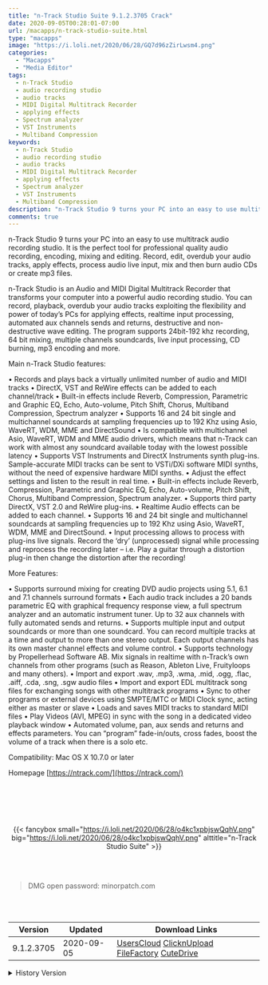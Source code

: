 ```yaml
---
title: "n-Track Studio Suite 9.1.2.3705 Crack"
date: 2020-09-05T00:28:01-07:00
url: /macapps/n-track-studio-suite.html
type: "macapps"
image: "https://i.loli.net/2020/06/28/GQ7d96zZirLwsm4.png"
categories:
  - "Macapps"
  - "Media Editor"
tags:
  - n-Track Studio
  - audio recording studio
  - audio tracks
  - MIDI Digital Multitrack Recorder
  - applying effects
  - Spectrum analyzer
  - VST Instruments
  - Multiband Compression
keywords:
  - n-Track Studio
  - audio recording studio
  - audio tracks
  - MIDI Digital Multitrack Recorder
  - applying effects
  - Spectrum analyzer
  - VST Instruments
  - Multiband Compression
description: "n-Track Studio 9 turns your PC into an easy to use multitrack audio recording studio. It is the perfect tool for professional quality audio recording, encoding, mixing and editing"
comments: true
---
```


n-Track Studio 9 turns your PC into an easy to use multitrack audio recording studio. It is the perfect tool for professional quality audio recording, encoding, mixing and editing. Record, edit, overdub your audio tracks, apply effects, process audio live input, mix and then burn audio CDs or create mp3 files.

n-Track Studio is an Audio and MIDI Digital Multitrack Recorder that transforms your computer into a powerful audio recording studio. You can record, playback, overdub your audio tracks exploiting the flexibility and power of today’s PCs for applying effects, realtime input processing, automated aux channels sends and returns, destructive and non-destructive wave editing. The program supports 24bit-192 khz recording, 64 bit mixing, multiple channels soundcards, live input processing, CD burning, mp3 encoding and more.

Main n-Track Studio features:

• Records and plays back a virtually unlimited number of audio and MIDI tracks
• DirectX, VST and ReWire effects can be added to each channel/track
• Built-in effects include Reverb, Compression, Parametric and Graphic EQ, Echo, Auto-volume, Pitch Shift, Chorus, Multiband Compression, Spectrum analyzer
• Supports 16 and 24 bit single and multichannel soundcards at sampling frequencies up to 192 Khz using Asio, WaveRT, WDM, MME and DirectSound
• Is compatible with multichannel Asio, WaveRT, WDM and MME audio drivers, which means that n-Track can work with almost any soundcard available today with the lowest possible latency
• Supports VST Instruments and DirectX Instruments synth plug-ins. Sample-accurate MIDI tracks can be sent to VSTi/DXi software MIDI synths, without the need of expensive hardware MIDI synths.
• Adjust the effect settings and listen to the result in real time.
• Built-in effects include Reverb, Compression, Parametric and Graphic EQ, Echo, Auto-volume, Pitch Shift, Chorus, Multiband Compression, Spectrum analyzer.
• Supports third party DirectX, VST 2.0 and ReWire plug-ins.
• Realtime Audio effects can be added to each channel.
• Supports 16 and 24 bit single and multichannel soundcards at sampling frequencies up to 192 Khz using Asio, WaveRT, WDM, MME and DirectSound.
• Input processing allows to process with plug-ins live signals. Record the ‘dry’ (unprocessed) signal while processing and reprocess the recording later – i.e. Play a guitar through a distortion plug-in then change the distortion after the recording!

More Features:

• Supports surround mixing for creating DVD audio projects using 5.1, 6.1 and 7.1 channels surround formats
• Each audio track includes a 20 bands parametric EQ with graphical frequency response view, a full spectrum analyzer and an automatic instrument tuner. Up to 32 aux channels with fully automated sends and returns.
• Supports multiple input and output soundcards or more than one soundcard. You can record multiple tracks at a time and output to more than one stereo output. Each output channels has its own master channel effects and volume control.
• Supports technology by Propellerhead Software AB. Mix signals in realtime with n-Track’s own channels from other programs (such as Reason, Ableton Live, Fruityloops and many others).
• Import and export .wav, .mp3, .wma, .mid, .ogg, .flac, .aiff, .cda, .sng, .sgw audio files
• Import and export EDL multitrack song files for exchanging songs with other multitrack programs
• Sync to other programs or external devices using SMPTE/MTC or MIDI Clock sync, acting either as master or slave
• Loads and saves MIDI tracks to standard MIDI files
• Play Videos (AVI, MPEG) in sync with the song in a dedicated video playback window
• Automated volume, pan, aux sends and returns and effects parameters. You can “program” fade-in/outs, cross fades, boost the volume of a track when there is a solo etc.

Compatibility: Mac OS X 10.7.0 or later

Homepage [https://ntrack.com/](https://ntrack.com/)

<br/>
<br/>
<script async src="https://pagead2.googlesyndication.com/pagead/js/adsbygoogle.js"></script>
<ins class="adsbygoogle"
     style="display:block; text-align:center;"
     data-ad-layout="in-article"
     data-ad-format="fluid"
     data-ad-client="ca-pub-8746275014476192"
     data-ad-slot="5144997159"></ins>
<script>
     (adsbygoogle = window.adsbygoogle || []).push({});
</script>
<br/>
<br/>


<center>

{{< fancybox small="https://i.loli.net/2020/06/28/o4kc1xpbjswQqhV.png" big="https://i.loli.net/2020/06/28/o4kc1xpbjswQqhV.png" alttitle="n-Track Studio Suite" >}}

</center>

<br/>
<br/>


> DMG open password: minorpatch.com

<br/>

<br/>
<div id="history_version" class="history_version">

| Version | Updated | Download Links |
| ---- | ---- | ---- |
| 9.1.2.3705 | 2020-09-05 | [UsersCloud](https://ouo.io/Bu03Bq)   [ClicknUpload](https://ouo.io/sKdMP0)   [FileFactory](https://ouo.io/GS43wv)   [CuteDrive](https://ouo.io/xdUlaf) |
<details>
<summary>History Version</summary>

| Version | Updated | Download Links |
| ---- | ---- | ---- |
| 9.1.1.3650 | 2020-06-28 | [UsersCloud](https://ouo.io/aTCDux)   [ClicknUpload](https://ouo.io/oxfwOd7)   [FileFactory](https://ouo.io/j1BTFs)   [CuteDrive](https://ouo.io/T5IbyJ) |
</details>

</div>
